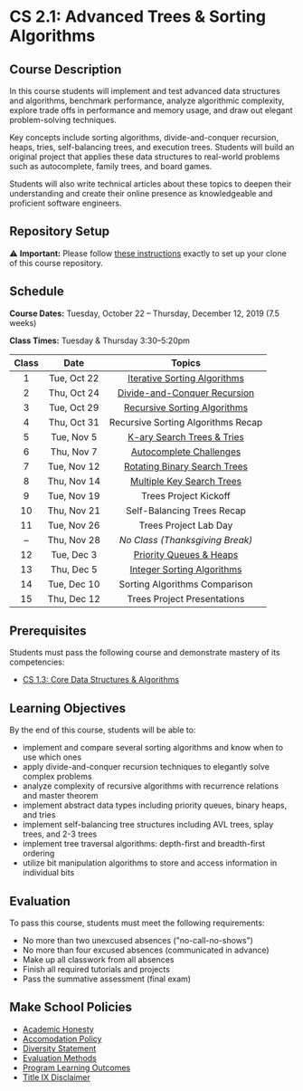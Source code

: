 # CS 2.1: Advanced Trees & Sorting Algorithms

## Course Description

In this course students will implement and test advanced data structures and algorithms, benchmark performance, analyze algorithmic complexity, explore trade offs in performance and memory usage, and draw out elegant problem-solving techniques.

Key concepts include sorting algorithms, divide-and-conquer recursion, heaps, tries, self-balancing trees, and execution trees. Students will build an original project that applies these data structures to real-world problems such as autocomplete, family trees, and board games.

Students will also write technical articles about these topics to deepen their understanding and create their online presence as knowledgeable and proficient software engineers.


## Repository Setup

:warning: **Important:** Please follow [these instructions](Setup.md) exactly to set up your clone of this course repository.


## Schedule

**Course Dates:** Tuesday, October 22 – Thursday, December 12, 2019 (7.5 weeks)

**Class Times:** Tuesday & Thursday 3:30–5:20pm

| Class |    Date     |              Topics               |
|:-----:|:-----------:|:---------------------------------:|
|   1   | Tue, Oct 22 | [Iterative Sorting Algorithms][]  |
|   2   | Thu, Oct 24 | [Divide-and-Conquer Recursion][]  |
|   3   | Tue, Oct 29 | [Recursive Sorting Algorithms][]  |
|   4   | Thu, Oct 31 | Recursive Sorting Algorithms Recap|
|   5   | Tue, Nov  5 | [K-ary Search Trees & Tries][]    |
|   6   | Thu, Nov  7 | [Autocomplete Challenges][]       |
|   7   | Tue, Nov 12 | [Rotating Binary Search Trees][]  |
|   8   | Thu, Nov 14 | [Multiple Key Search Trees][]     |
|   9   | Tue, Nov 19 | Trees Project Kickoff             |
|  10   | Thu, Nov 21 | Self-Balancing Trees Recap        |
|  11   | Tue, Nov 26 | Trees Project Lab Day             |
|   –   | Thu, Nov 28 | *No Class (Thanksgiving Break)*   |
|  12   | Tue, Dec  3 | [Priority Queues & Heaps][]       |
|  13   | Thu, Dec  5 | [Integer Sorting Algorithms][]    |
|  14   | Tue, Dec 10 | Sorting Algorithms Comparison     |
|  15   | Thu, Dec 12 | Trees Project Presentations       |

[Iterative Sorting Algorithms]: Lessons/SortingIterative.md
[Divide-and-Conquer Recursion]: Lessons/SortingDivideConquer.md
[Recursive Sorting Algorithms]: Lessons/SortingRecursive.md
[Integer Sorting Algorithms]: Lessons/SortingInteger.md
[K-ary Search Trees & Tries]: Lessons/KaryTreesTries.md
[Autocomplete Challenges]: Lessons/KaryTreesTries.md#Challenges
[Rotating Binary Search Trees]: Lessons/RotatingTrees.md
[Multiple Key Search Trees]: Lessons/MultipleKeyTrees.md
[Priority Queues & Heaps]: Lessons/Heaps.md


## Prerequisites

Students must pass the following course and demonstrate mastery of its competencies:
-   [CS 1.3: Core Data Structures & Algorithms](https://github.com/Make-School-Courses/CS-1.3-Core-Data-Structures)


## Learning Objectives

By the end of this course, students will be able to:
-   implement and compare several sorting algorithms and know when to use which ones
-   apply divide-and-conquer recursion techniques to elegantly solve complex problems
-   analyze complexity of recursive algorithms with recurrence relations and master theorem
-   implement abstract data types including priority queues, binary heaps, and tries
-   implement self-balancing tree structures including AVL trees, splay trees, and 2-3 trees
-   implement tree traversal algorithms: depth-first and breadth-first ordering
-   utilize bit manipulation algorithms to store and access information in individual bits


## Evaluation

To pass this course, students must meet the following requirements:
-   No more than two unexcused absences ("no-call-no-shows")
-   No more than four excused absences (communicated in advance)
-   Make up all classwork from all absences
-   Finish all required tutorials and projects
-   Pass the summative assessment (final exam)


## Make School Policies

-   [Academic Honesty](https://github.com/Product-College-Courses/Common-Syllabus-Sections/blob/master/Academic-Honesty-and-Plagiarism.md)
-   [Accomodation Policy](https://github.com/Product-College-Courses/Common-Syllabus-Sections/blob/master/Accommodation-Policy.md)
-   [Diversity Statement](https://github.com/Product-College-Courses/Common-Syllabus-Sections/blob/master/Diversity-Statement.md)
-   [Evaluation Methods](https://github.com/Product-College-Courses/Common-Syllabus-Sections/blob/master/Evaluation-Methods.md)
-   [Program Learning Outcomes](https://github.com/Product-College-Courses/Common-Syllabus-Sections/blob/master/Program-Learning-Outcomes.md)
-   [Title IX Disclaimer](https://github.com/Product-College-Courses/Common-Syllabus-Sections/blob/master/Evaluations-Title-X-Disclaimer.md)
